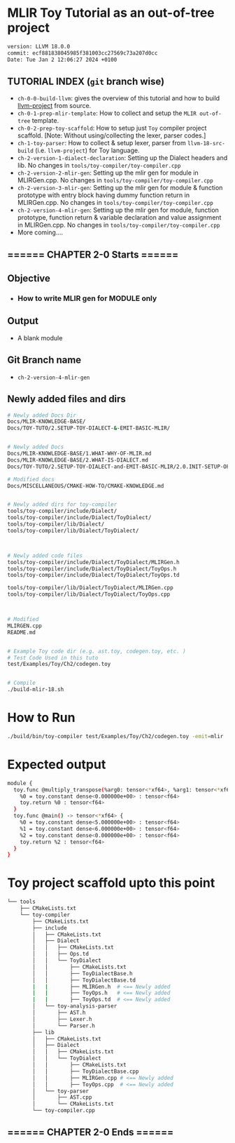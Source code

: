 # MLIR Toy Tutorial as an out-of-tree project

```sh
version: LLVM 18.0.0
commit: ecf881838045985f381003cc27569c73a207d0cc
Date: Tue Jan 2 12:06:27 2024 +0100
```

## TUTORIAL INDEX (`git` branch wise)
- `ch-0-0-build-llvm`: gives the overview of this tutorial and how to build [llvm-project](https://github.com/llvm/llvm-project) from source.
- `ch-0-1-prep-mlir-template`: How to collect and setup the `MLIR out-of-tree` template.
- `ch-0-2-prep-toy-scaffold`: How to setup just `Toy` compiler project scaffold. [Note: Without using/collecting the lexer, parser codes.]
- `ch-1-toy-parser`: How to collect & setup lexer, parser from `llvm-18-src-build` (i.e. `llvm-project`) for Toy language.
- `ch-2-version-1-dialect-declaration`: Setting up the Dialect headers and lib. No changes in `tools/toy-compiler/toy-compiler.cpp`
- `ch-2-version-2-mlir-gen`: Setting up the mlir gen for module in MLIRGen.cpp. No changes in `tools/toy-compiler/toy-compiler.cpp`
- `ch-2-version-3-mlir-gen`: Setting up the mlir gen for module & function prototype with entry block having dummy function return in MLIRGen.cpp. No changes in `tools/toy-compiler/toy-compiler.cpp`
- `ch-2-version-4-mlir-gen`: Setting up the mlir gen for module, function prototype, function return & variable declaration and value assignment in MLIRGen.cpp. No changes in `tools/toy-compiler/toy-compiler.cpp`
- More coming....


## ====== CHAPTER 2-0 Starts ======


## Objective

- ### How to write MLIR gen for MODULE only


## Output
- A blank module


## Git Branch name

- `ch-2-version-4-mlir-gen`


## Newly added files and dirs

```sh
# Newly added Docs Dir
Docs/MLIR-KNOWLEDGE-BASE/
Docs/TOY-TUTO/2.SETUP-TOY-DIALECT-&-EMIT-BASIC-MLIR/


# Newly added Docs
Docs/MLIR-KNOWLEDGE-BASE/1.WHAT-WHY-OF-MLIR.md
Docs/MLIR-KNOWLEDGE-BASE/2.WHAT-IS-DIALECT.md
Docs/TOY-TUTO/2.SETUP-TOY-DIALECT-and-EMIT-BASIC-MLIR/2.0.INIT-SETUP-OF-TOY-DIALECT.md

# Modified docs
Docs/MISCELLANEOUS/CMAKE-HOW-TO/CMAKE-KNOWLEDGE.md


# Newly added dirs for toy-compiler
tools/toy-compiler/include/Dialect/
tools/toy-compiler/include/Dialect/ToyDialect/
tools/toy-compiler/lib/Dialect/
tools/toy-compiler/lib/Dialect/ToyDialect/



# Newly added code files
tools/toy-compiler/include/Dialect/ToyDialect/MLIRGen.h
tools/toy-compiler/include/Dialect/ToyDialect/ToyOps.h
tools/toy-compiler/include/Dialect/ToyDialect/ToyOps.td

tools/toy-compiler/lib/Dialect/ToyDialect/MLIRGen.cpp
tools/toy-compiler/lib/Dialect/ToyDialect/ToyOps.cpp



# Modified
MLIRGEN.cpp
README.md


# Example Toy code dir (e.g. ast.toy, codegen.toy, etc. )
# Test Code Used in this tuto
test/Examples/Toy/Ch2/codegen.toy


# Compile
./build-mlir-18.sh
```

# How to Run
```sh
./build/bin/toy-compiler test/Examples/Toy/Ch2/codegen.toy -emit=mlir
```

# Expected output
```sh
module {
  toy.func @multiply_transpose(%arg0: tensor<*xf64>, %arg1: tensor<*xf64>, %arg2: tensor<*xf64>) -> tensor<*xf64> {
    %0 = toy.constant dense<0.000000e+00> : tensor<f64>
    toy.return %0 : tensor<f64>
  }
  toy.func @main() -> tensor<*xf64> {
    %0 = toy.constant dense<5.000000e+00> : tensor<f64>
    %1 = toy.constant dense<6.000000e+00> : tensor<f64>
    %2 = toy.constant dense<0.000000e+00> : tensor<f64>
    toy.return %2 : tensor<f64>
  }
}
```

# Toy project scaffold upto this point
```sh
└── tools
    ├── CMakeLists.txt
    └── toy-compiler
        ├── CMakeLists.txt
        ├── include
        │   ├── CMakeLists.txt 
        │   ├── Dialect 
        │   │   ├── CMakeLists.txt
        │   │   ├── Ops.td
        │   │   └── ToyDialect
        │   │       ├── CMakeLists.txt 
        │   │       ├── ToyDialectBase.h
        │   │       ├── ToyDialectBase.td
        |   |       ├── MLIRGen.h  # <== Newly added
        |   |       ├── ToyOps.h   # <== Newly added
        |   |       ├── ToyOps.td  # <== Newly added
        │   └── toy-analysis-parser 
        │       ├── AST.h
        │       ├── Lexer.h
        │       └── Parser.h
        ├── lib
        │   ├── CMakeLists.txt
        │   ├── Dialect 
        │   │   ├── CMakeLists.txt
        │   │   └── ToyDialect
        │   │       ├── CMakeLists.txt 
        │   │       ├── ToyDialectBase.cpp
        │   │       ├── MLIRGen.cpp # <== Newly added
        │   │       ├── ToyOps.cpp  # <== Newly added
        │   └── toy-parser
        │       ├── AST.cpp
        │       └── CMakeLists.txt
        └── toy-compiler.cpp

```



## ====== CHAPTER 2-0 Ends ======




